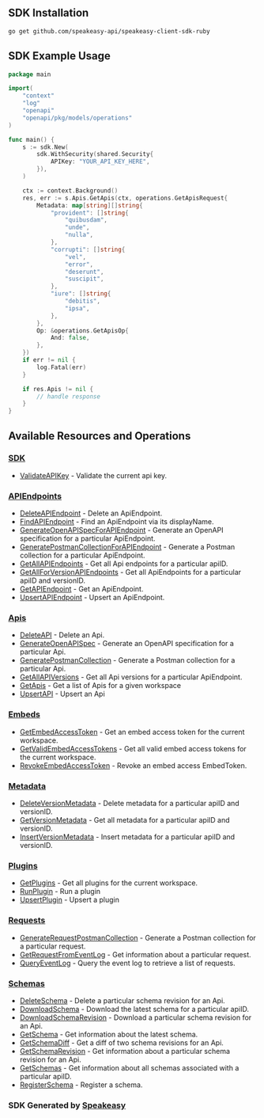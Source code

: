 <!-- Start SDK Installation -->
## SDK Installation

```bash
go get github.com/speakeasy-api/speakeasy-client-sdk-ruby
```
<!-- End SDK Installation -->

## SDK Example Usage
<!-- Start SDK Example Usage -->
```go
package main

import(
	"context"
	"log"
	"openapi"
	"openapi/pkg/models/operations"
)

func main() {
    s := sdk.New(
        sdk.WithSecurity(shared.Security{
            APIKey: "YOUR_API_KEY_HERE",
        }),
    )

    ctx := context.Background()
    res, err := s.Apis.GetApis(ctx, operations.GetApisRequest{
        Metadata: map[string][]string{
            "provident": []string{
                "quibusdam",
                "unde",
                "nulla",
            },
            "corrupti": []string{
                "vel",
                "error",
                "deserunt",
                "suscipit",
            },
            "iure": []string{
                "debitis",
                "ipsa",
            },
        },
        Op: &operations.GetApisOp{
            And: false,
        },
    })
    if err != nil {
        log.Fatal(err)
    }

    if res.Apis != nil {
        // handle response
    }
}
```
<!-- End SDK Example Usage -->

<!-- Start SDK Available Operations -->
## Available Resources and Operations

### [SDK](docs/sdk/README.md)

* [ValidateAPIKey](docs/sdk/README.md#validateapikey) - Validate the current api key.

### [APIEndpoints](docs/apiendpoints/README.md)

* [DeleteAPIEndpoint](docs/apiendpoints/README.md#deleteapiendpoint) - Delete an ApiEndpoint.
* [FindAPIEndpoint](docs/apiendpoints/README.md#findapiendpoint) - Find an ApiEndpoint via its displayName.
* [GenerateOpenAPISpecForAPIEndpoint](docs/apiendpoints/README.md#generateopenapispecforapiendpoint) - Generate an OpenAPI specification for a particular ApiEndpoint.
* [GeneratePostmanCollectionForAPIEndpoint](docs/apiendpoints/README.md#generatepostmancollectionforapiendpoint) - Generate a Postman collection for a particular ApiEndpoint.
* [GetAllAPIEndpoints](docs/apiendpoints/README.md#getallapiendpoints) - Get all Api endpoints for a particular apiID.
* [GetAllForVersionAPIEndpoints](docs/apiendpoints/README.md#getallforversionapiendpoints) - Get all ApiEndpoints for a particular apiID and versionID.
* [GetAPIEndpoint](docs/apiendpoints/README.md#getapiendpoint) - Get an ApiEndpoint.
* [UpsertAPIEndpoint](docs/apiendpoints/README.md#upsertapiendpoint) - Upsert an ApiEndpoint.

### [Apis](docs/apis/README.md)

* [DeleteAPI](docs/apis/README.md#deleteapi) - Delete an Api.
* [GenerateOpenAPISpec](docs/apis/README.md#generateopenapispec) - Generate an OpenAPI specification for a particular Api.
* [GeneratePostmanCollection](docs/apis/README.md#generatepostmancollection) - Generate a Postman collection for a particular Api.
* [GetAllAPIVersions](docs/apis/README.md#getallapiversions) - Get all Api versions for a particular ApiEndpoint.
* [GetApis](docs/apis/README.md#getapis) - Get a list of Apis for a given workspace
* [UpsertAPI](docs/apis/README.md#upsertapi) - Upsert an Api

### [Embeds](docs/embeds/README.md)

* [GetEmbedAccessToken](docs/embeds/README.md#getembedaccesstoken) - Get an embed access token for the current workspace.
* [GetValidEmbedAccessTokens](docs/embeds/README.md#getvalidembedaccesstokens) - Get all valid embed access tokens for the current workspace.
* [RevokeEmbedAccessToken](docs/embeds/README.md#revokeembedaccesstoken) - Revoke an embed access EmbedToken.

### [Metadata](docs/metadata/README.md)

* [DeleteVersionMetadata](docs/metadata/README.md#deleteversionmetadata) - Delete metadata for a particular apiID and versionID.
* [GetVersionMetadata](docs/metadata/README.md#getversionmetadata) - Get all metadata for a particular apiID and versionID.
* [InsertVersionMetadata](docs/metadata/README.md#insertversionmetadata) - Insert metadata for a particular apiID and versionID.

### [Plugins](docs/plugins/README.md)

* [GetPlugins](docs/plugins/README.md#getplugins) - Get all plugins for the current workspace.
* [RunPlugin](docs/plugins/README.md#runplugin) - Run a plugin
* [UpsertPlugin](docs/plugins/README.md#upsertplugin) - Upsert a plugin

### [Requests](docs/requests/README.md)

* [GenerateRequestPostmanCollection](docs/requests/README.md#generaterequestpostmancollection) - Generate a Postman collection for a particular request.
* [GetRequestFromEventLog](docs/requests/README.md#getrequestfromeventlog) - Get information about a particular request.
* [QueryEventLog](docs/requests/README.md#queryeventlog) - Query the event log to retrieve a list of requests.

### [Schemas](docs/schemas/README.md)

* [DeleteSchema](docs/schemas/README.md#deleteschema) - Delete a particular schema revision for an Api.
* [DownloadSchema](docs/schemas/README.md#downloadschema) - Download the latest schema for a particular apiID.
* [DownloadSchemaRevision](docs/schemas/README.md#downloadschemarevision) - Download a particular schema revision for an Api.
* [GetSchema](docs/schemas/README.md#getschema) - Get information about the latest schema.
* [GetSchemaDiff](docs/schemas/README.md#getschemadiff) - Get a diff of two schema revisions for an Api.
* [GetSchemaRevision](docs/schemas/README.md#getschemarevision) - Get information about a particular schema revision for an Api.
* [GetSchemas](docs/schemas/README.md#getschemas) - Get information about all schemas associated with a particular apiID.
* [RegisterSchema](docs/schemas/README.md#registerschema) - Register a schema.
<!-- End SDK Available Operations -->

### SDK Generated by [Speakeasy](https://docs.speakeasyapi.dev/docs/using-speakeasy/client-sdks)
